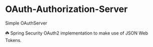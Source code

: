 # OAuth-Authorization-Server
Simple OAuthServer

☘️ Spring Security OAuth2 implementation to make use of JSON Web Tokens.
